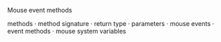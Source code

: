 Mouse event methods

methods · method signature · return type · parameters · mouse events · event methods · mouse system variables


